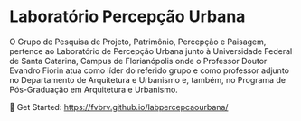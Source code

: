 # Laboratório Percepção Urbana

O Grupo de Pesquisa de Projeto, Patrimônio, Percepção e Paisagem, pertence ao Laboratório de Percepção Urbana junto à Universidade Federal de Santa Catarina, Campus de Florianópolis onde o Professor Doutor Evandro Fiorin atua como líder do referido grupo e como professor adjunto no Departamento de Arquitetura e Urbanismo e, também, no Programa de Pós-Graduação em Arquitetura e Urbanismo. 

🔗 Get Started: https://fvbrv.github.io/labpercepcaourbana/

